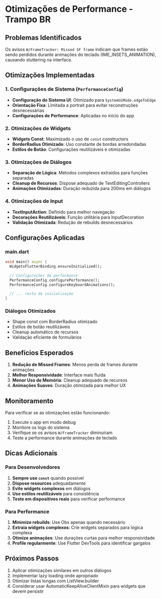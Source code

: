 # Otimizações de Performance - Trampo BR

## Problemas Identificados

Os avisos `W/FrameTracker: Missed SF frame` indicam que frames estão sendo perdidos durante animações do teclado (IME_INSETS_ANIMATION), causando stuttering na interface.

## Otimizações Implementadas

### 1. Configurações de Sistema (`PerformanceConfig`)

- **Configuração do Sistema UI**: Otimizado para `SystemUiMode.edgeToEdge`
- **Orientação Fixa**: Limitada a portrait para evitar reconstruções desnecessárias
- **Configurações de Performance**: Aplicadas no início do app

### 2. Otimizações de Widgets

- **Widgets Const**: Maximizado o uso de `const` constructors
- **BorderRadius Otimizado**: Uso constante de bordas arredondadas
- **Estilos de Botão**: Configurações reutilizáveis e otimizadas

### 3. Otimizações de Diálogos

- **Separação de Lógica**: Métodos complexos extraídos para funções separadas
- **Cleanup de Recursos**: Dispose adequado de TextEditingControllers
- **Animações Otimizadas**: Duração reduzida para 200ms em diálogos

### 4. Otimizações de Input

- **TextInputAction**: Definido para melhor navegação
- **Decorações Reutilizáveis**: Função utilitária para InputDecoration
- **Validação Otimizada**: Redução de rebuilds desnecessários

## Configurações Aplicadas

### main.dart
```dart
void main() async {
  WidgetsFlutterBinding.ensureInitialized();
  
  // Configurações de performance
  PerformanceConfig.configurePerformance();
  PerformanceConfig.configureKeyboardAnimations();
  
  // ... resto da inicialização
}
```

### Diálogos Otimizados
- Shape const com BorderRadius otimizado
- Estilos de botão reutilizáveis
- Cleanup automático de recursos
- Validação eficiente de formulários

## Benefícios Esperados

1. **Redução de Missed Frames**: Menos perda de frames durante animações
2. **Melhor Responsividade**: Interface mais fluida
3. **Menor Uso de Memória**: Cleanup adequado de recursos
4. **Animações Suaves**: Duração otimizada para melhor UX

## Monitoramento

Para verificar se as otimizações estão funcionando:

1. Execute o app em modo debug
2. Monitore os logs do sistema
3. Verifique se os avisos `W/FrameTracker` diminuíram
4. Teste a performance durante animações de teclado

## Dicas Adicionais

### Para Desenvolvedores

1. **Sempre use `const`** quando possível
2. **Dispose resources** adequadamente
3. **Evite widgets complexos** em diálogos
4. **Use estilos reutilizáveis** para consistência
5. **Teste em dispositivos reais** para verificar performance

### Para Performance

1. **Minimize rebuilds**: Use Obx apenas quando necessário
2. **Extraia widgets complexos**: Crie widgets separados para lógica complexa
3. **Otimize animações**: Use durações curtas para melhor responsividade
4. **Profile regularmente**: Use Flutter DevTools para identificar gargalos

## Próximos Passos

1. Aplicar otimizações similares em outros diálogos
2. Implementar lazy loading onde apropriado
3. Otimizar listas longas com ListView.builder
4. Considerar usar AutomaticKeepAliveClientMixin para widgets que devem persistir
